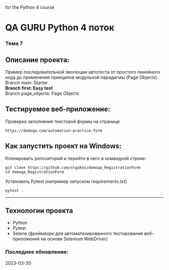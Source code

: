 for the Python 4 course

# QA GURU Python 4 поток
### Тема 7
## Описание проекта:
Пример последовательной эволюции автотеста от простого линейного кода до применения принципов модульной парадигмы (Page Objects). 
<br>Branch main: Starter
<br><b>Branch first: Easy test</b>
<br>Branch page_objects: Page Objects

## Тестируемое веб-приложение:
Проверка заполнения текстовой формы на странице
```
https://demoqa.com/automation-practice-form
```
## Как запустить проект на Windows:
Клонировать репозиторий и перейти в него в командной строке:
```
git clone https://github.com/olgakos/demoqa_RegistrationForm
cd demoqa_RegistrationForm
```
Установить Pytest (например запуском requirements.txt)
```
pytest .
```
---

## Технологии проекта
- Python
- Pytest
- Selene (фреймворк для автоматизированного тестирования веб-приложений на основе Selenium WebDriver)

### Последнее обновление:
2023-03-30 
